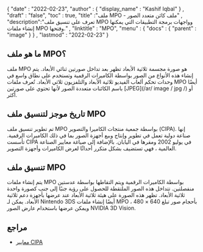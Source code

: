 {
  "date" : "2022-02-23",
  "author" : {
    "display_name" : "Kashif Iqbal"
} ,
  "draft" : "false",
  "toc" : true,
  "title" :"ملف MPO - ملف كائن متعدد الصور" ,
  "description":"تعرف على تنسيق ملف MPO وواجهات برمجة التطبيقات التي يمكنها إنشاء ملفات MPO وفتحها." ,
  "linktitle" : "MPO",
  "menu" : {
    "docs" : {
      "parent" : "image"
}
} ,
  "lastmod" : "2022-02-23"
}

## ما هو ملف MPO؟

ملف MPO هو صورة مجسمة ثلاثية الأبعاد تظهر بعد تداخل صورتين ثنائي الأبعاد. يتم إنشاء هذه الأنواع من الصور بواسطة الكاميرات الرقمية وتستخدم على نطاق واسع في وحدات تحكم ألعاب الفيديو ثلاثية الأبعاد والتلفزيون ثلاثي الأبعاد. تُعرف ملفات MPO أيضًا باسم الكائنات متعددة الصور لأنها تحتوي على صورتين [JPEG](/ar/ image / jpg /) أو أكثر.

## تاريخ موجز لتنسيق ملف MPO

تم تطوير تنسيق ملف MPO بواسطة جمعية منتجات الكاميرا والتصوير (CIPA). إنها صناعة دولية تعمل في تطوير وإنتاج وبيع أجهزة الصور بما في ذلك الكاميرات الرقمية. تأسست CIPA في يوليو 2002 ومقرها في اليابان. بالإضافة إلى صياغة معايير الصناعة العالمية ، فهي تستضيف بشكل متكرر أحداثًا لعرض الكاميرات وأجهزة التصوير.

## تنسيق ملف MPO

يتم إنشاء ملفات MPO بواسطة الكاميرات الرقمية ويتم التقاطها بواسطة عدستين منفصلتين. تتداخل هذه الصور الملتقطة للحصول على رؤية جنبًا إلى جنب كصورة واحدة ثلاثية الأبعاد. تظهر هذه الصورة على هيئة ثلاثية الأبعاد عند عرضها بأجهزة دعم ثلاثية الأبعاد. يمكن لـ Nintendo 3DS أيضًا إنشاء ملفات MPO بأحجام صور تبلغ 640 × 480 ، ويمكن عرضها باستخدام عارض الصور NVIDIA 3D Vision.

## مراجع ##

* [معايير CIPA](https://www.cipa.jp/e/std/std-sec.html)

